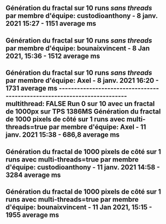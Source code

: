 Génération du fractal sur 10 runs *sans threads* par membre d'équipe: 
custodioanthony - 8 janv. 2021 15:27 - 1151 average ms
-------------------------------------------------------------------------
Génération du fractal sur 10 runs *sans threads* par membre d'équipe: 
bounaixvincent - 8 Jan 2021, 15:36 - 1512 average ms
-------------------------------------------------------------------------
Génération du fractal sur 10 runs *sans threads* par membre d'équipe: 
Axel - 8 janv. 2021 16:20 - 1731 average ms
-------------------------------------------------------------------------multithread: FALSE Run 0 sur 10 avec un fractal de 1000px sur TPS 1386MS
Génération du fractal de 1000 pixels de côté sur 1 runs avec multi-threads=true par membre d'équipe:
Axel - 11 janv. 2021 15:38 - 686,8 average ms
-------------------------------------------------------------------------
Génération du fractal de 1000 pixels de côté sur 1 runs avec multi-threads=true par membre d'équipe:
custodioanthony - 11 janv. 2021 14:58 - 3284 average ms
-------------------------------------------------------------------------
Génération du fractal de 1000 pixels de côté sur 1 runs avec multi-threads=true par membre d'équipe:
bounaixvincent - 11 Jan 2021, 15:15 - 1955 average ms
-------------------------------------------------------------------------
